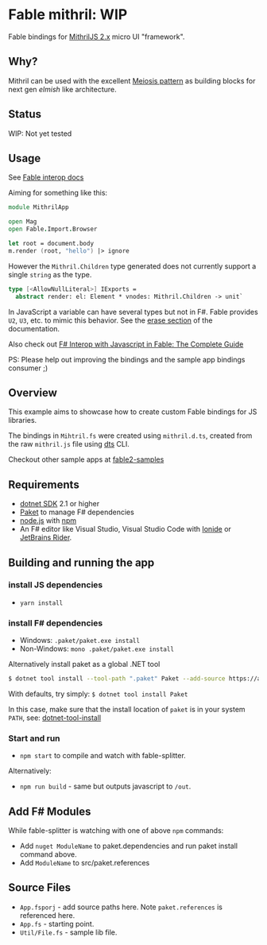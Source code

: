 # Fable mithril: WIP

Fable bindings for [MithrilJS 2.x](https://github.com/MithrilJS/mithril.js) micro UI "framework".

## Why?

Mithril can be used with the excellent [Meiosis pattern](https://meiosis.js.org/) as building blocks for next gen _elmish_ like architecture.

## Status

WIP: Not yet tested

## Usage

See [Fable interop docs](https://fable.io/docs/interacting.html)

Aiming for something like this:

```fsharp
module MithrilApp

open Mag
open Fable.Import.Browser

let root = document.body
m.render (root, "hello") |> ignore
```

However the `Mithril.Children` type generated does not currently support a single `string` as the type.

```fsharp
type [<AllowNullLiteral>] IExports =
  abstract render: el: Element * vnodes: Mithril.Children -> unit`
```

In JavaScript a variable can have several types but not in F#. Fable provides `U2`, `U3`, etc. to mimic this behavior. See the [erase section](https://fable.io/docs/interacting.html#erase-attribute) of the documentation.

Also check out [F# Interop with Javascript in Fable: The Complete Guide](https://medium.com/@zaid.naom/f-interop-with-javascript-in-fable-the-complete-guide-ccc5b896a59f)

PS: Please help out improving the bindings and the sample app bindings consumer ;)

## Overview

This example aims to showcase how to create custom Fable bindings for JS libraries.

The bindings in `Mihtril.fs` were created using `mithril.d.ts`, created from the raw `mithril.js` file using [dts](https://github.com/Microsoft/dts-gen#how-do-i-use-it) CLI.

Checkout other sample apps at [fable2-samples](https://github.com/fable2-samples)

## Requirements

- [dotnet SDK](https://www.microsoft.com/net/download/core) 2.1 or higher
- [Paket](https://fsprojects.github.io/Paket/installation.html) to manage F# dependencies
- [node.js](https://nodejs.org) with [npm](https://www.npmjs.com/)
- An F# editor like Visual Studio, Visual Studio Code with [Ionide](http://ionide.io/) or [JetBrains Rider](https://www.jetbrains.com/rider/).

## Building and running the app

### install JS dependencies

- `yarn install`

### install F# dependencies

- Windows: `.paket/paket.exe install`
- Non-Windows: `mono .paket/paket.exe install`

Alternatively install paket as a global .NET tool

```bash
$ dotnet tool install --tool-path ".paket" Paket --add-source https://api.nuget.org/v3/index.json --framework netcoreapp2.1
```

With defaults, try simply: `$ dotnet tool install Paket`

In this case, make sure that the install location of `paket` is in your system `PATH`, see: [dotnet-tool-install](https://docs.microsoft.com/en-us/dotnet/core/tools/dotnet-tool-install)

### Start and run

- `npm start` to compile and watch with fable-splitter.

Alternatively:

- `npm run build` - same but outputs javascript to `/out`.

## Add F# Modules

While fable-splitter is watching with one of above `npm` commands:

- Add `nuget ModuleName` to paket.dependencies and run paket install command above.
- Add `ModuleName` to src/paket.references

## Source Files

- `App.fsporj` - add source paths here. Note `paket.references` is referenced here.
- `App.fs` - starting point.
- `Util/File.fs` - sample lib file.
